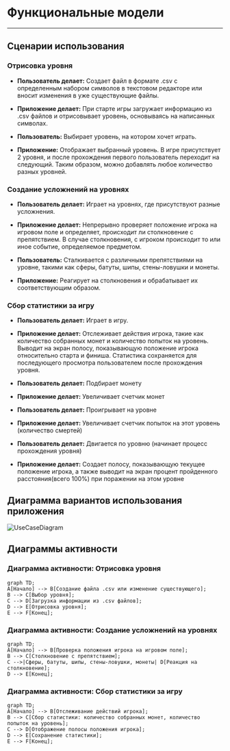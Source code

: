 # Функциональные модели
---

## Сценарии использования


### Отрисовка уровня


 - **Пользователь делает:** Создает файл в формате .csv с определенным набором символов в текстовом редакторе или вносит изменения в уже существующие файлы.

 - **Приложение делает:** При старте игры загружает информацию из .csv файлов и отрисовывает уровень, основываясь на написанных символах.

 - **Пользователь:** Выбирает уровень, на котором хочет играть.

 - **Приложение:** Отображает выбранный уровень. В игре присутствует 2 уровня, и после прохождения первого пользователь переходит на следующий. Таким образом, можно добавлять любое количество разных уровней.


### Создание усложнений на уровнях


 - **Пользователь делает:** Играет на уровнях, где присутствуют разные усложнения.

 - **Приложение делает:** Непрерывно проверяет положение игрока на игровом поле и определяет, происходит ли столкновение с препятствием. В случае столкновения, с игроком происходит то или иное событие, определяемое предметом.

 - **Пользователь:** Сталкивается с различными препятствиями на уровне, такими как сферы, батуты, шипы, стены-ловушки и монеты.

 - **Приложение:** Реагирует на столкновения и обрабатывает их соответствующим образом.


### Сбор статистики за игру


 - **Пользователь делает:** Играет в игру.

 - **Приложение делает:** Отслеживает действия игрока, такие как количество собранных монет и количество попыток на уровень. Выводит на экран полосу, показывающую положение игрока относительно старта и финиша. Статистика сохраняется для последующего просмотра пользователем после прохождения уровня.

 - **Пользователь делает:** Подбирает монету

 - **Приложение делает:** Увеличивает счетчик монет

 - **Пользователь делает:** Проигрывает на уровне

 - **Приложение делает:** Увеличивает счетчик попыток на этот уровень (количество смертей)

 - **Пользователь делает:** Двигается по уровню (начинает процесс прохождения уровня)

 - **Приложение делает:** Создает полосу, показывающую текущее положение игрока, а также выводит на экран процент пройденного расстояния(всего 100%) при поражении на этом уровне


## Диаграмма вариантов использования приложения
![UseCaseDiagram](https://github.com/antonsemykin/-rep/assets/159423366/8d9333ed-583b-4848-ab96-bd6afd2788b0)


## Диаграммы активности


### Диаграмма активности: Отрисовка уровня
```mermaid
graph TD;
A[Начало] --> B[Создание файла .csv или изменение существующего];
B --> C[Выбор уровня];
C --> D[Загрузка информации из .csv файлов];
D --> E[Отрисовка уровня];
E --> F[Конец];
```
    
### Диаграмма активности: Создание усложнений на уровнях
```mermaid
graph TD;
A[Начало] --> B[Проверка положения игрока на игровом поле];
B --> C[Столкновение с препятствием];
C -->|Сферы, батуты, шипы, стены-ловушки, монеты| D[Реакция на столкновение];
D --> E[Конец];
```
    
### Диаграмма активности: Сбор статистики за игру

```mermaid
graph TD;
A[Начало] --> B[Отслеживание действий игрока];
B --> C[Сбор статистики: количество собранных монет, количество попыток на уровень];
C --> D[Отображение полосы положения игрока];
D --> E[Сохранение статистики];
E --> F[Конец];
```
